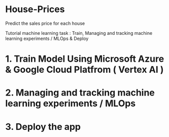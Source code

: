 # House-Prices
Predict the sales price for each house


Tutorial machine learning task : Train, Managing and tracking machine learning experiments / MLOps & Deploy 


# 1. Train Model Using Microsoft Azure & Google Cloud Platfrom ( Vertex AI )



# 2. Managing and tracking machine learning experiments / MLOps


# 3. Deploy the app 
